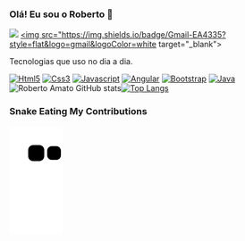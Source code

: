 ### Olá! Eu sou o Roberto 🤚


 <a href="https://wa.me/5511962060007"><img
            src="https://img.shields.io/badge/WhatsApp-25D366?style=for-the-badge&logo=whatsapp&logoColor=white"
            target="_blank"></a>
<a href = "mailto:robertoamatoz@gmail.com"><img src="https://img.shields.io/badge/Gmail-EA4335?style=flat&logo=gmail&logoColor=white target="_blank"></a>

Tecnologias que uso no dia a dia.

[![Html5](https://img.shields.io/badge/HTML5-E34F26?style=flat&logo=html5&logoColor=white)]()
[![Css3](	https://img.shields.io/badge/CSS-563d7c?&style=flat&logo=css3&logoColor=white)]()
[![Javascript](	https://img.shields.io/badge/JavaScript-F7DF1E?style=flat&logo=javascript&logoColor=black)]()
[![Angular](	https://img.shields.io/badge/Angular-0F0F11?style=flat&logo=angular&logoColor=white)]()
[![Bootstrap](https://img.shields.io/badge/Bootstrap-7952B3?style=flat&logo=bootstrap&logoColor=white)]()
[![Java](https://img.shields.io/badge/Java-ED8B00?style=flat&logo=openjdk&logoColor=white)]()<br>
![Roberto Amato GitHub stats](https://github-readme-stats.vercel.app/api?username=robertoamato&show_icons=true&theme=radical)[![Top Langs](https://github-readme-stats.vercel.app/api/top-langs/?username=robertoamato&layout=compact)](https://github.com/robertoamato/github-readme-stats)

### Snake Eating My Contributions
![Snake animation](https://github.com/robertoamato/robertoamato/blob/output/github-contribution-grid-snake.svg)


